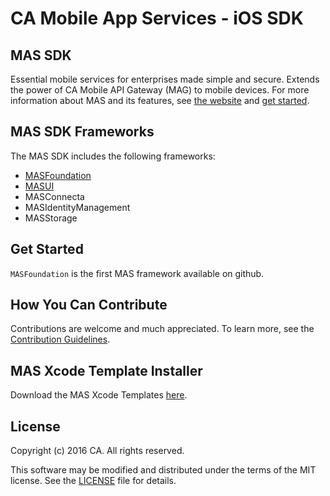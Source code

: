 # CA Mobile App Services - iOS SDK

## MAS SDK
Essential mobile services for enterprises made simple and secure. Extends the power of CA Mobile API Gateway (MAG) to mobile devices.
For more information about MAS and its features, see [the website][mas.ca.com] and [get started][get-started].

## MAS SDK Frameworks

The MAS SDK includes the following frameworks:

- [MASFoundation][MASFoundation]
- [MASUI][MASUI]
- MASConnecta
- MASIdentityManagement
- MASStorage


## Get Started

`MASFoundation` is the first MAS framework available on github.


## How You Can Contribute

Contributions are welcome and much appreciated. To learn more, see the [Contribution Guidelines][contributing].


## MAS Xcode Template Installer

Download the MAS Xcode Templates [here][templates].

## License

Copyright (c) 2016 CA. All rights reserved.

This software may be modified and distributed under the terms
of the MIT license. See the [LICENSE][license-link] file for details.


 [mas.ca.com]: http://mas.ca.com/
 [get-started]: http://mas.ca.com/get-started
 [docs]: http://mas.ca.com/docs/
 [blog]: http://mas.ca.com/blog/

 [MASFoundation]: https://github.com/CAAPIM/iOS-MAS-Foundation
 [MASUI]: https://github.com/CAAPIM/iOS-MAS-UI
 [releases]: https://github.com/CAAPIM/iOS-MASFoundation/releases
 [contributing]: /CONTRIBUTING.md
 [license-link]: /LICENSE
 [templates]: https://github.com/CAAPIM/iOS-MAS-SDK/blob/develop/TemplateInstaller/MobileSDK.dmg?raw=true

